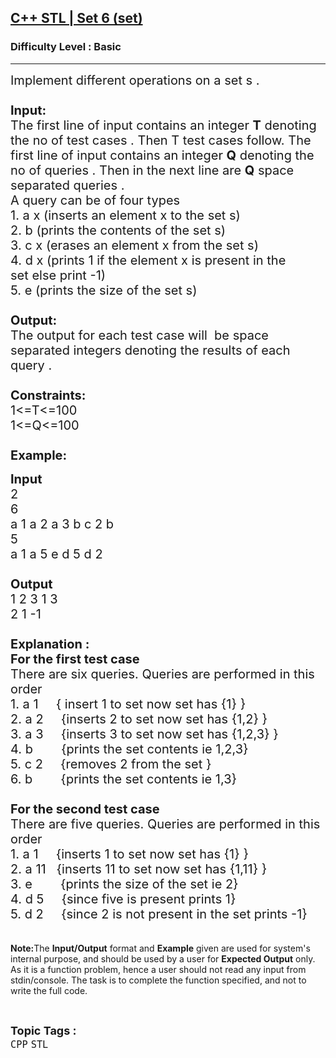 <h2><a href="https://practice.geeksforgeeks.org/problems/c-stl-set-6-set/1?page=1&category[]=STL&category[]=Map&sortBy=difficulty">C++ STL | Set 6 (set)</a></h2><h3>Difficulty Level : Basic</h3><hr><div class="problems_problem_content__Xm_eO"><p><span style="font-size:20px">Implement different operations on a set&nbsp;s&nbsp;.<br>
<br>
<strong>Input:</strong><br>
The first line of input contains an integer <strong>T</strong> denoting the no of test cases . Then T test cases follow. The first line of input contains an integer <strong>Q</strong> denoting the no of queries . Then in the next line are <strong>Q</strong>&nbsp;space separated queries .<br>
A query can be of&nbsp;four&nbsp;types&nbsp;<br>
1. a x (inserts an element x to the set s)<br>
2. b (prints the contents of the set s)<br>
3. c x&nbsp;(erases an element x from the set s)<br>
4. d x (prints 1 if the element x is present in the set&nbsp;else print -1)<br>
5. e (prints the size of the set s)<br>
<br>
<strong>Output:</strong><br>
The output for each test case will&nbsp;&nbsp;be space separated integers denoting the results of each query .&nbsp;<br>
<br>
<strong>Constraints:</strong><br>
1&lt;=T&lt;=100<br>
1&lt;=Q&lt;=100<br>
<br>
<strong>Example:</strong></span></p>

<p><span style="font-size:20px"><strong>Input</strong><br>
2<br>
6<br>
a 1 a 2 a 3 b c 2 b<br>
5<br>
a 1 a 5 e d 5 d 2<br>
<strong>&nbsp;<br>
Output</strong><br>
1 2 3 1 3<br>
2 1 -1<br>
<br>
<strong>Explanation :<br>
For the first test case</strong><br>
There are six&nbsp;queries.&nbsp;Queries&nbsp;are&nbsp;performed in this order<br>
1. a 1 &nbsp; &nbsp; { insert 1 to set now set has {1}&nbsp;}<br>
2. a 2 &nbsp; &nbsp; {inserts 2&nbsp;to set now set has {1,2}&nbsp;}<br>
3. a 3 &nbsp; &nbsp; {inserts 3 to set now set has {1,2,3}&nbsp;}<br>
4. b &nbsp; &nbsp; &nbsp; &nbsp;{prints the set contents ie 1,2,3}<br>
5. c 2 &nbsp; &nbsp; {removes 2 from the set&nbsp;}<br>
6. b &nbsp; &nbsp; &nbsp; &nbsp;{prints the set contents ie 1,3}<br>
<br>
<strong>For the second test case&nbsp;</strong><br>
There are five&nbsp;queries.&nbsp;Queries&nbsp;are&nbsp;performed in this order<br>
1. a 1&nbsp; &nbsp; &nbsp;{inserts 1 to set now set has {1}&nbsp;}<br>
2. a 11 &nbsp; {inserts 11 to set now set has {1,11}&nbsp;}<br>
3. e&nbsp; &nbsp; &nbsp; &nbsp; {prints the size of the set ie 2}<br>
4. d 5&nbsp; &nbsp; &nbsp;{since five is present prints 1}<br>
5. d 2 &nbsp; &nbsp; {since 2 is not present in the set prints -1}</span><br>
<br>
<br>
<span style="font-size:14px"><strong>Note:</strong>The <strong>Input/Output</strong> format and <strong>Example</strong> given are used for system's internal purpose, and should be used by a user for <strong>Expected Output</strong> only. As it is a function problem, hence a user should not read any input from stdin/console. The task is to complete the function specified, and not to write the full code.</span></p>
</div><br><p><span style=font-size:18px><strong>Topic Tags : </strong><br><code>CPP</code>&nbsp;<code>STL</code>&nbsp;